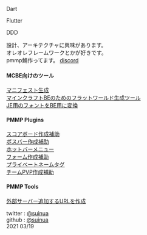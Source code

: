 
Dart  

Flutter  

DDD  

設計、アーキテクチャに興味があります。  
オレオレフレームワークとかが好きです。  
pmmp鯖作ってます。 
[discord](https://discordapp.com/invite/HNsBQQW)  

#### MCBE向けのツール  
[マニフェスト生成](https://suinua.github.io/manifestGenerator/)  
[マインクラフトBEのためのフラットワールド生成ツール](https://github.com/suinua/flatWorldEdit)  
[JE用のフォントをBE用に変換](https://github.com/suinua/mcjeFont-to-mcbeFont)  

#### PMMP Plugins
[スコアボード作成補助](https://github.com/MineDeepRock/scoreboard_system)  
[ボスバー作成補助](https://github.com/MineDeepRock/bossbar_system)  
[ホットバーメニュー](https://github.com/MineDeepRock/slot_menu_system)  
[フォーム作成補助](https://github.com/MineDeepRock/form_builder)  
[プライベートネームタグ](https://github.com/MineDeepRock/private_name_tag)  
[チームPVP作成補助](https://github.com/MineDeepRock/team_game_system)  

#### PMMP Tools
[外部サーバー追加するURLを作成](https://suinua.github.io/AddExternalServer/)  

twitter : [@suinua](https://twitter.com/suinua)  
github : [@suinua](https://github.com/suinua)  
2021 03/19
